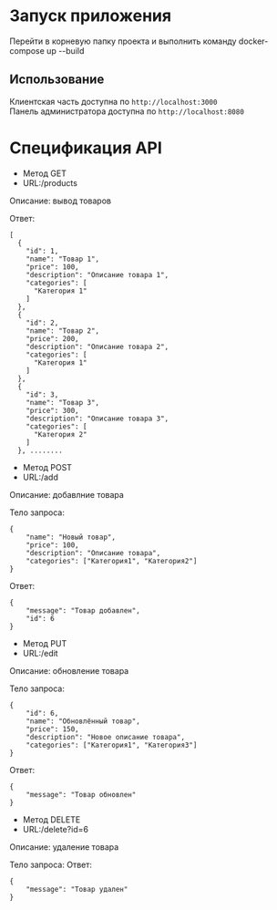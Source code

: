 # Запуск приложения
Перейти в корневую папку проекта и выполнить команду 
docker-compose up --build
## Использование
Клиентская часть доступна по 
```http://localhost:3000```\
Панель администратора доступна по ```http://localhost:8080```



# Спецификация API
- Метод GET
- URL:/products

Описание: вывод товаров

Ответ:
```
[
  {
    "id": 1,
    "name": "Товар 1",
    "price": 100,
    "description": "Описание товара 1",
    "categories": [
      "Категория 1"
    ]
  },
  {
    "id": 2,
    "name": "Товар 2",
    "price": 200,
    "description": "Описание товара 2",
    "categories": [
      "Категория 1"
    ]
  },
  {
    "id": 3,
    "name": "Товар 3",
    "price": 300,
    "description": "Описание товара 3",
    "categories": [
      "Категория 2"
    ]
  }, ........
```

- Метод POST 
- URL:/add

Описание: добавлние товара

Тело запроса:
```
{
    "name": "Новый товар",
    "price": 100,
    "description": "Описание товара",
    "categories": ["Категория1", "Категория2"]
}
```
Ответ:
```
{
    "message": "Товар добавлен",
    "id": 6
}
```

- Метод PUT
- URL:/edit

Описание: обновление товара

Тело запроса:
```
{
    "id": 6,
    "name": "Обновлённый товар",
    "price": 150,
    "description": "Новое описание товара",
    "categories": ["Категория1", "Категория3"]
}
```
Ответ:
```
{
    "message": "Товар обновлен"
}
```

- Метод DELETE
- URL:/delete?id=6

Описание: удаление товара

Тело запроса:
Ответ:
```
{
    "message": "Товар удален"
}
```
